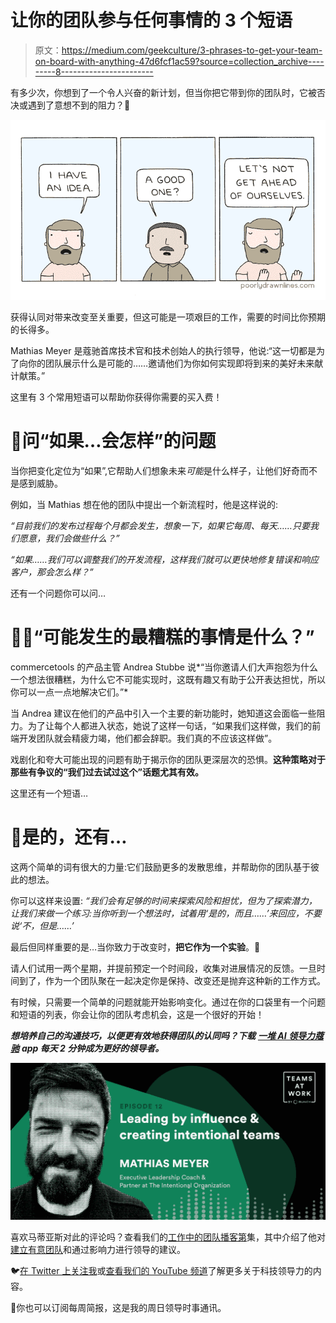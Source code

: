 # 让你的团队参与任何事情的 3 个短语

> 原文：<https://medium.com/geekculture/3-phrases-to-get-your-team-on-board-with-anything-47d6fcf1ac59?source=collection_archive---------8----------------------->

有多少次，你想到了一个令人兴奋的新计划，但当你把它带到你的团队时，它被否决或遇到了意想不到的阻力？🥲

![](img/b3735073bb3aebb4be78bbd97de87812.png)

获得认同对带来改变至关重要，但这可能是一项艰巨的工作，需要的时间比你预期的长得多。

Mathias Meyer 是蔻驰首席技术官和技术创始人的执行领导，他说:“这一切都是为了向你的团队展示什么是可能的……邀请他们为你如何实现即将到来的美好未来献计献策。”

这里有 3 个常用短语可以帮助你获得你需要的买入费！

# 🤔问“如果…会怎样”的问题

当你把变化定位为“如果”,它帮助人们想象未来*可能*是什么样子，让他们好奇而不是感到威胁。

例如，当 Mathias 想在他的团队中提出一个新流程时，他是这样说的:

*“目前我们的发布过程每个月都会发生，想象一下，如果它每周、每天……只要我们愿意，我们会做些什么？”*

*“如果……我们可以调整我们的开发流程，这样我们就可以更快地修复错误和响应客户，那会怎么样？”*

还有一个问题你可以问…

# 🤷‍♀️“可能发生的最糟糕的事情是什么？”

commercetools 的产品主管 Andrea Stubbe 说*“当你邀请人们大声抱怨为什么一个想法很糟糕，为什么它不可能实现时，这既有趣又有助于公开表达担忧，所以你可以一点一点地解决它们。”*

当 Andrea 建议在他们的产品中引入一个主要的新功能时，她知道这会面临一些阻力。为了让每个人都进入状态，她说了这样一句话，“如果我们这样做，我们的前端开发团队就会精疲力竭，他们都会辞职。我们真的不应该这样做”。

戏剧化和夸大可能出现的问题有助于揭示你的团队更深层次的恐惧。**这种策略对于那些有争议的“我们过去试过这个”话题尤其有效。**

这里还有一个短语…

# 🤩是的，还有…

这两个简单的词有很大的力量:它们鼓励更多的发散思维，并帮助你的团队基于彼此的想法。

你可以这样来设置:
*“我们会有足够的时间来探索风险和担忧，但为了探索潜力，让我们来做一个练习:当你听到一个想法时，试着用‘是的，而且……’来回应，不要说‘不，但是……’*

最后但同样重要的是…当你致力于改变时，**把它作为一个实验**。🧪

请人们试用一两个星期，并提前预定一个时间段，收集对进展情况的反馈。一旦时间到了，作为一个团队聚在一起决定你是保持、改变还是抛弃这种新的工作方式。

有时候，只需要一个简单的问题就能开始影响变化。通过在你的口袋里有一个问题和短语的列表，你会让你的团队考虑机会，这是一个很好的开始！

***想培养自己的沟通技巧，以便更有效地获得团队的认同吗？下载*** [***一堆 AI 领导力蔻驰***](https://apps.apple.com/app/apple-store/id1500872908?pt=121075759&ct=mathias%20tip%20on%20medium&mt=8) ***app 每天 2 分钟成为更好的领导者。***

[![](img/602ad268a72573c86a3e803b1358e4b4.png)](https://apps.apple.com/app/apple-store/id1500872908?pt=121075759&ct=mathias%20tip%20on%20medium&mt=8)

喜欢马蒂亚斯对此的评论吗？查看我们的[工作中的团队播客第](https://open.spotify.com/episode/1QEVaaROBhv51Nlmy2lexd?si=22acba6fea68491d)集，其中介绍了他对[建立有意团队](https://intentionalorganization.com/)和通过影响力进行领导的建议。

🐦[在 Twitter 上关注我](https://bit.ly/3qwwVNB)或[查看我们的 YouTube 频道](https://bit.ly/3uaB8ZH)了解更多关于科技领导力的内容。

💌你也可以订阅每周简报，这是我的周日领导时事通讯。